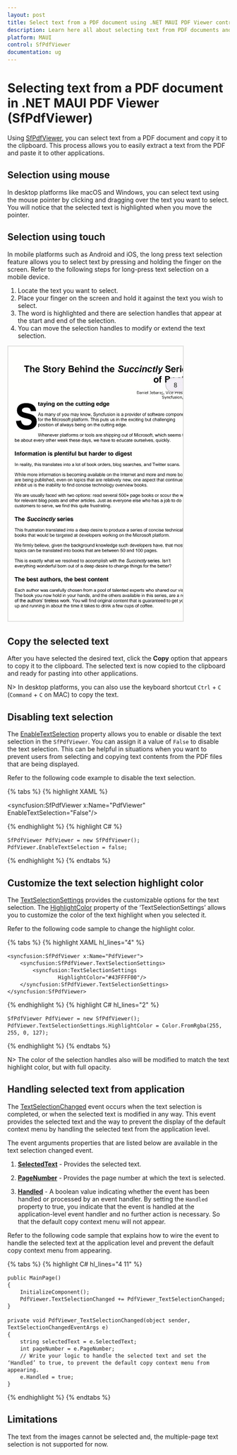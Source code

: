 ```yaml
---
layout: post
title: Select text from a PDF document using .NET MAUI PDF Viewer control | Syncfusion
description: Learn here all about selecting text from PDF documents and copying it to the clipboard using Syncfusion .NET MAUI PDF Viewer (SfPdfViewer).
platform: MAUI
control: SfPdfViewer
documentation: ug
---
```


# Selecting text from a PDF document in .NET MAUI PDF Viewer (SfPdfViewer)

Using [SfPdfViewer](https://help.syncfusion.com/cr/maui/Syncfusion.Maui.PdfViewer.SfPdfViewer.html), you can select text from a PDF document and copy it to the clipboard. This process allows you to easily extract a text from the PDF and paste it to other applications.

## Selection using mouse

In desktop platforms like macOS and Windows, you can select text using the mouse pointer by clicking and dragging over the text you want to select. You will notice that the selected text is highlighted when you move the pointer. 

## Selection using touch

In mobile platforms such as Android and iOS, the long press text selection feature allows you to select text by pressing and holding the finger on the screen. Refer to the following steps for long-press text selection on a mobile device.

1.	Locate the text you want to select.
2.	Place your finger on the screen and hold it against the text you wish to select.
3.	The word is highlighted and there are selection handles that appear at the start and end of the selection.
4.	You can move the selection handles to modify or extend the text selection.

![Select text from PDF document using touch.](Images/Text-Selection/text_selection.gif)

## Copy the selected text

After you have selected the desired text, click the <b>Copy</b> option that appears to copy it to the clipboard.  The selected text is now copied to the clipboard and ready for pasting into other applications.

N> In desktop platforms, you can also use the keyboard shortcut <code>Ctrl</code> + <code>C</code> (<code>Command</code> + <code>C</code> on MAC) to copy the text.

## Disabling text selection

The [EnableTextSelection](https://help.syncfusion.com/cr/maui/Syncfusion.Maui.PdfViewer.SfPdfViewer.html#Syncfusion_Maui_PdfViewer_SfPdfViewer_EnableTextSelection) property allows you to enable or disable the text selection in the `SfPdfViewer`. You can assign it a value of `False` to disable the text selection. This can be helpful in situations when you want to prevent users from selecting and copying text contents from the PDF files that are being displayed.

Refer to the following code example to disable the text selection.

{% tabs %}
{% highlight XAML %}

<syncfusion:SfPdfViewer x:Name="PdfViewer" EnableTextSelection="False"/>

{% endhighlight %}
{% highlight C# %}

	SfPdfViewer PdfViewer = new SfPdfViewer();
	PdfViewer.EnableTextSelection = false;

{% endhighlight %}
{% endtabs %}

## Customize the text selection highlight color

The [TextSelectionSettings](https://help.syncfusion.com/cr/maui/Syncfusion.Maui.PdfViewer.TextSelectionSettings.html) provides the customizable options for the text selection. The [HighlightColor](https://help.syncfusion.com/cr/maui/Syncfusion.Maui.PdfViewer.TextSelectionSettings.html#Syncfusion_Maui_PdfViewer_TextSelectionSettings_HighlightColor) property of the ‘TextSelectionSettings’ allows you to customize the color of the text highlight when you selected it. 

Refer to the following code sample to change the highlight color.

{% tabs %}
{% highlight XAML hl_lines="4" %}

    <syncfusion:SfPdfViewer x:Name="PdfViewer">
        <syncfusion:SfPdfViewer.TextSelectionSettings>
            <syncfusion:TextSelectionSettings 
                    HighlightColor="#43FFFF00"/>
        </syncfusion:SfPdfViewer.TextSelectionSettings>
    </syncfusion:SfPdfViewer>

{% endhighlight %}
{% highlight C# hl_lines="2" %}

	SfPdfViewer PdfViewer = new SfPdfViewer();
	PdfViewer.TextSelectionSettings.HighlightColor = Color.FromRgba(255, 255, 0, 127);

{% endhighlight %}
{% endtabs %}

N> The color of the selection handles also will be modified to match the text highlight color, but with full opacity.

## Handling selected text from application

The [TextSelectionChanged](https://help.syncfusion.com/cr/maui/Syncfusion.Maui.PdfViewer.SfPdfViewer.html#Syncfusion_Maui_PdfViewer_SfPdfViewer_TextSelectionChanged) event occurs when the text selection is completed, or when the selected text is modified in any way. This event provides the selected text and the way to prevent the display of the default context menu by handling the selected text from the application level.

The event arguments properties that are listed below are available in the text selection changed event.

1.	<b>[SelectedText](https://help.syncfusion.com/cr/maui/Syncfusion.Maui.PdfViewer.TextSelectionChangedEventArgs.html#Syncfusion_Maui_PdfViewer_TextSelectionChangedEventArgs_SelectedText)</b> - Provides the selected text.

2.	<b>[PageNumber](https://help.syncfusion.com/cr/maui/Syncfusion.Maui.PdfViewer.TextSelectionChangedEventArgs.html#Syncfusion_Maui_PdfViewer_TextSelectionChangedEventArgs_PageNumber)</b> - Provides the page number at which the text is selected.

3.	<b>[Handled](https://help.syncfusion.com/cr/maui/Syncfusion.Maui.PdfViewer.TextSelectionChangedEventArgs.html#Syncfusion_Maui_PdfViewer_TextSelectionChangedEventArgs_Handled)</b> -  A boolean value indicating whether the event has been handled or processed by an event handler. By setting the `Handled` property to true, you indicate that the event is handled at the application-level event handler and no further action is necessary. So that the default copy context menu will not appear.

Refer to the following code sample that explains how to wire the event to handle the selected text at the application level and prevent the default copy context menu from appearing.

{% tabs %}
{% highlight C# hl_lines="4 11" %}

	public MainPage()
	{
		InitializeComponent();
        PdfViewer.TextSelectionChanged += PdfViewer_TextSelectionChanged;
    }

    private void PdfViewer_TextSelectionChanged(object sender, TextSelectionChangedEventArgs e)
    {
        string selectedText = e.SelectedText;
        int pageNumber = e.PageNumber;
        // Write your logic to handle the selected text and set the ‘Handled’ to true, to prevent the default copy context menu from appearing.
        e.Handled = true;
    }

{% endhighlight %}
{% endtabs %}

## Limitations

The text from the images cannot be selected and, the multiple-page text selection is not supported for now.
